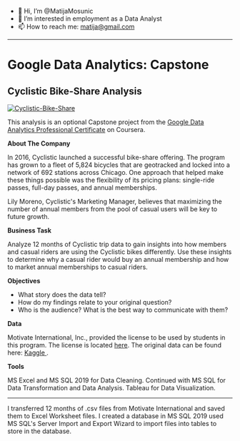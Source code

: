 - 👋 Hi, I’m @MatijaMosunic
- 👀 I’m interested in employment as a Data Analyst
- 📫 How to reach me: matija@gmail.com
<hr>
<H1>Google Data Analytics: Capstone</H1>

<H2>Cyclistic Bike-Share Analysis</H2>

<a href="https://imgbb.com/"><img src="https://i.ibb.co/qrWxCh2/Cyclistic-Bike-Share.png" alt="Cyclistic-Bike-Share" border="0"></a>

This analysis is an optional Capstone project from the <a href="https://www.coursera.org/professional-certificates/google-data-analytics">Google Data Analytics Professional Certificate</a> on Coursera.

<b>About The Company</b><br>

In 2016, Cyclistic launched a successful bike-share offering. The program has grown to a fleet of 5,824 bicycles that are geotracked and locked into a network of 
692 stations across Chicago. One approach that helped make these things possible was the flexibility of its pricing plans: single-ride passes, full-day passes,
and annual memberships.

Lily Moreno, Cyclistic's Marketing Manager, believes that maximizing the number of annual members from the pool of casual users will be key to future growth.

<b>Business Task</b>

Analyze 12 months of Cyclistic trip data to gain insights into how members and casual riders are using the Cyclistic bikes differently. Use these insights to determine why a casual rider would buy an annual membership and how to market annual memberships to casual riders.

<b>Objectives</b>

<ul>
<li>What story does the data tell?</li>
<li>How do my findings relate to your original question?</li>
<li>Who is the audience? What is the best way to communicate with them?</li>
</ul>

<b>Data</b>

Motivate International, Inc., provided the license to be used by students in this program. The license is located <a href="https://ride.divvybikes.com/data-license-agreement">here</a>. The original data can be found here: <a href="https://www.kaggle.com/matijamosunic/cyclistic-data-12-months"> Kaggle </a>.

<b>Tools</b>

MS Excel and MS SQL 2019 for Data Cleaning.  Continued with MS SQL for Data Transformation and Data Analysis. Tableau for Data Visualization.

<hr>

I transferred 12 months of .csv files from Motivate International and saved them to Excel Worksheet files. I created a database in MS SQL 2019 used MS SQL's Server Import and Export Wizard to import files into tables to store in the database. 


 




<!---
MatijaMosunic/MatijaMosunic is a ✨ special ✨ repository because its `README.md` (this file) appears on your GitHub profile.
You can click the Preview link to take a look at your changes.
--->
